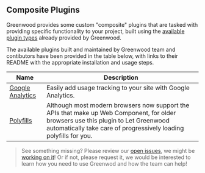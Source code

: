 ## Composite Plugins
Greenwood provides some custom "composite" plugins that are tasked with providing specific functionality to your project, built using the [available plugin types](/plugins/) already provided by Greenwood.  

The available plugins built and maintained by Greenwood team and contibutors have been provided in the table below, with links to their README with the appropriate installation and usage steps.

| Name  | Description  |
|---|---|
| [Google Analytics](https://github.com/ProjectEvergreen/greenwood/tree/master/packages/plugin-google-analytics) | Easily add usage tracking to your site with Google Analytics. |
| [Polyfills](https://github.com/ProjectEvergreen/greenwood/tree/master/packages/plugin-polyfills) | Although most modern browsers now support the APIs that make up Web Component, for older browsers use this plugin to Let Greenwood automatically take care of progressively loading polyfills for you. |

> See something missing?  Please review our [open issues](https://github.com/ProjectEvergreen/greenwood/issues), we might be [working on it](https://github.com/ProjectEvergreen/greenwood/projects)!  Or if not, please request it, we would be interested to learn how you need to use Greenwod and how the team can help!
